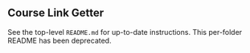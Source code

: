 ## Course Link Getter

See the top-level `README.md` for up-to-date instructions. This per-folder README has been deprecated.
